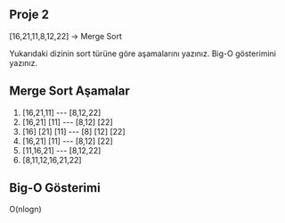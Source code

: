 ## Proje 2
[16,21,11,8,12,22] -> Merge Sort

Yukarıdaki dizinin sort türüne göre aşamalarını yazınız.
Big-O gösterimini yazınız.

## Merge Sort Aşamalar

1) [16,21,11] --- [8,12,22]
2) [16,21] [11] --- [8,12] [22]
3) [16] [21] [11] --- [8] [12] [22]
4) [16,21] [11] --- [8,12] [22]
5) [11,16,21] --- [8,12,22]
6) [8,11,12,16,21,22]

## Big-O Gösterimi

O(nlogn)
